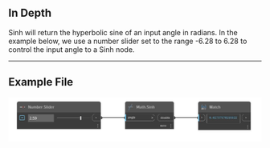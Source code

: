 ## In Depth
Sinh will return the hyperbolic sine of an input angle in radians. In the example below, we use a number slider set to the range -6.28 to 6.28 to control the input angle to a Sinh node.
___
## Example File

![Sinh](./DSCore.Math.Sinh_img.jpg)

